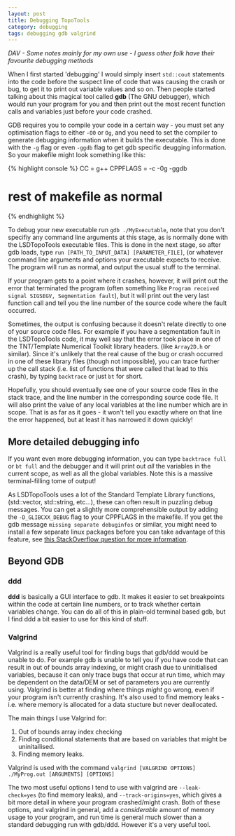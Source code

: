 ```yaml
---
layout: post
title: Debugging TopoTools
category: debugging
tags: debugging gdb valgrind
---
```


*DAV - Some notes mainly for my own use - I guess other folk have their favourite debugging methods*

When I first started 'debugging' I would simply insert `std::cout` statements into the code before the suspect line of code that was causing the crash or bug, to get it to print out variable values and so on. Then people started talking about this magical tool called **gdb** (The GNU debugger), which would run your program for you and then print out the most recent function calls and variables just before your code crashed. 

GDB requires you to compile your code in a certain way - you must set any optimisation flags to either `-O0` or `Og`, and you need to set the compiler to generate debugging information when it builds the executable. This is done with the `-g` flag or even `-ggdb` flag to get gdb specific deugging information. So your makefile might look something like this:

{% highlight console %}
CC = g++
CPPFLAGS = -c -0g -ggdb 

# rest of makefile as normal
{% endhighlight %}

To debug your new executable run `gdb ./MyExecutable`, note that you don't specifiy any command line arguments at this stage, as is normally done with the LSDTopoTools executable files. This is done in the next stage, so after gdb loads, type `run [PATH_TO_INPUT_DATA] [PARAMETER_FILE]`, (or whatever command line arguments and options your executable expects to receive. The program will run as normal, and output the usual stuff to the terminal. 

If your program gets to a point where it crashes, however, it will print out the error that terminated the program (often something like `Program received signal SIGSEGV, Segmentation fault`), but it will print out the very last function call and tell you the line number of the source code where the fault occurred. 

Sometimes, the output is confusing because it doesn't relate directly to one of your source code files. For example if you have a segmentation fault in the LSDTopoTools code, it may well say that the error took place in one of the TNT/Template Numerical Toolkit library headers. (like `Array2D.h` or similar). Since it's unlikely that the real cause of the bug or crash occurred in one of these library files (though not impossible), you can trace further up the call stack (i.e. list of functions that were called that lead to this crash), by typing `backtrace` or just `bt` for short. 

Hopefully, you should eventually see one of your source code files in the stack trace, and the line number in the corresponding source code file. It will also print the value of any local variables at the line number which are in scope. That is as far as it goes - it won't tell you exactly where on that line the error happened, but at least it has narrowed it down quickly!

## More detailed debugging info

If you want even more debugging information, you can type `backtrace full` or `bt full` and the debugger and it will print out *all* the variables in the current scope, as well as all the global variables. Note this is a massive terminal-filling tome of output!

As LSDTopoTools uses a lot of the Standard Template Library functions, (std::vector, std::string, etc...), these can often result in puzzling debug messages. You can get a slightly more comprehensible output by adding the `-D_GLIBCXX_DEBUG` flag to your CPPFLAGS in the makefile. If you get the gdb message `missing separate debuginfos` or similar, you might need to install a few separate linux packages before you can take advantage of this feature, see [this StackOverflow question for more information](http://stackoverflow.com/questions/10389988/missing-separate-debuginfos-use-debuginfo-install-glibc-2-12-1-47-el6-2-9-i686).

## Beyond GDB

### ddd
**ddd** is basically a GUI interface to gdb. It makes it easier to set breakpoints within the code at certain line numbers, or to track whether certain variables change. You can do all of this in plain-old terminal based gdb, but I find ddd a bit easier to use for this kind of stuff.

### Valgrind

Valgrind is a really useful tool for finding bugs that gdb/ddd would be unable to do. For example gdb is unable to tell you if you have code that can result in out of bounds array indexing, or might crash due to uninitialised variables, because it can only trace bugs that occur at run time, which may be dependent on the data/DEM or set of parameters you are currently using. Valgrind is better at finding where things *might* go wrong, even if your program isn't currently crashing. It's also used to find memory leaks - i.e. where memory is allocated for a data stucture but never deallocated. 

The main things I use Valgrind for:

1. Out of bounds array index checking
2. Finding conditional statements that are based on variables that might be uninitailised.
3. Finding memory leaks.

Valgrind is used with the command `valgrind [VALGRIND OPTIONS] ./MyProg.out [ARGUMENTS] [OPTIONS]`

The two most useful options I tend to use with valgrind are `--leak-check=yes` (to find memory leaks), and `--track-origins=yes`, which gives a bit more detail in where your program crashed/might crash. Both of these options, and valgrind in general, add a *considerable* amount of memory usage to your program, and run time is general much slower than a standard debugging run with gdb/ddd. However it's a very useful tool.




























